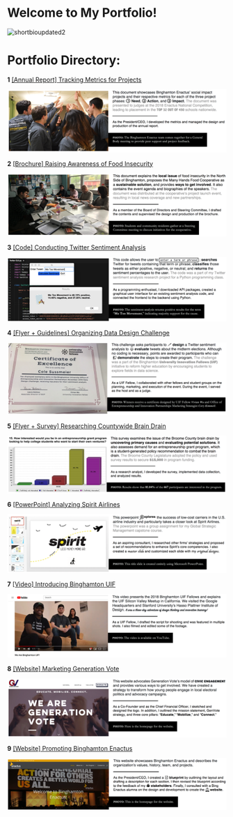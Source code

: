 # Welcome to My Portfolio! 

![shortbioupdated2](https://github.com/vwu15/images/blob/master/shortbioupdated2.png)

# Portfolio Directory:

**1**   [[Annual Report] Tracking Metrics for Projects](https://github.com/vwu15/cdfportfolio/blob/master/%5BAnnual%20Report%5D%20Tracking%20Metrics%20for%20Projects.pdf)

![annualreportupdated2](https://github.com/vwu15/cdfportfolioimages/blob/master/annualreportupdated2.png)

**2**   [[Brochure] Raising Awareness of Food Insecurity](https://github.com/vwu15/cdfportfolio/blob/master/%5BBrochure%5D%20Raising%20Awareness%20of%20Food%20Insecurity.pdf)

![brochureupdated](https://github.com/vwu15/cdfportfolioimages/blob/master/brochureupdated.png) 

**3**   [[Code] Conducting Twitter Sentiment Analysis](https://github.com/vwu15/cdfportfolio/blob/master/%5BCode%5D%20Conducting%20Twitter%20Sentiment%20Analysis)

![codeupdated](https://github.com/vwu15/cdfportfolioimages/blob/master/codeupdated.png) 

**4**   [[Flyer + Guidelines] Organizing Data Design Challenge](https://github.com/vwu15/cdfportfolio/blob/master/%5BFlyer%20%2B%20Guidelines%5D%20Organizing%20Data%20Design%20Challenge.pdf)

![flyer+guidelinesupdated2](https://github.com/vwu15/cdfportfolioimages/blob/master/flyer%2Bguidelinesupdated2.png) 

**5**   [[Flyer + Survey] Researching Countywide Brain Drain](https://github.com/vwu15/cdfportfolio/blob/master/%5BFlyer%20%2B%20Survey%5D%20Researching%20Countywide%20Brain%20Drain.pdf)

![flyer+surveyupdated2](https://github.com/vwu15/cdfportfolioimages/blob/master/flyer%2Bsurveyupdated2.png) 

**6**   [[PowerPoint] Analyzing Spirit Airlines](https://github.com/vwu15/cdfportfolio/blob/master/%5BPowerPoint%5D%20Analyzing%20Spirit%20Airlines.pdf)

![powerpointupdated](https://github.com/vwu15/cdfportfolioimages/blob/master/powerpointupdated.png) 

**7**   [[Video] Introducing Binghamton UIF](https://youtu.be/CsJdmldAbB4)

![videoupdated2](https://github.com/vwu15/cdfportfolioimages/blob/master/videoupdated2.png) 

**8**   [[Website] Marketing Generation Vote](https://www.genvote.org/)

![websitegvupdated3](https://github.com/vwu15/cdfportfolioimages/blob/master/websitegvupdated3.png)

**9**   [[Website] Promoting Binghamton Enactus](http://www.binghamtonenactus.com/)

![websitebeupdated](https://github.com/vwu15/cdfportfolioimages/blob/master/websitebeupdated.png)
